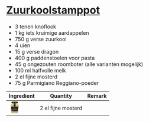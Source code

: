 # [Zuurkoolstamppot](https://www.ah.nl/allerhande/recept/R-R1186627/zuurkoolstamppot-met-paddenstoelen-en-dragon)

* 3 tenen knoflook
* 1 kg iets kruimige aardappelen
* 750 g verse zuurkool
* 4 uien
* 15 g verse dragon
* 400 g paddenstoelen voor pasta
* 45 g ongezouten roomboter (alle varianten mogelijk)
* 100 ml halfvolle melk
* 2 el fijne mosterd
* 75 g Parmigiano Reggiano-poeder

| Ingredient                                                       | Quantity           | Remark       |
| :--------------------------------------------------------------- | :----------------: | -----------: |
| <img height="32" style="padding:0px" src="images/mosterd-maille-dijon-original.png"> | 2 el fijne mosterd |              |

